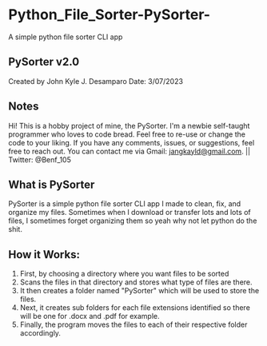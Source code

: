 # Python_File_Sorter-PySorter-

A simple python file sorter CLI app

## PySorter v2.0
Created by John Kyle J. Desamparo
Date: 3/07/2023

## Notes

Hi! This is a hobby project of mine, the PySorter. I'm a newbie self-taught programmer who loves to code bread. Feel free to re-use or change the code to your liking. If you have any comments, issues, or suggestions, feel free to reach out. You can contact me via Gmail: jangkayld@gmail.com. || Twitter: @Benf_105

## What is PySorter

PySorter is a simple python file sorter CLI app I made to clean, fix, and organize my files. Sometimes when I download or transfer lots and lots of files, I sometimes forget organizing them so yeah why not let python do the shit.

## How it Works:

1. First, by choosing a directory where you want files to be sorted
2. Scans the files in that directory and stores what type of files are there.
3. It then creates a folder named "PySorter" which will be used to store the files.
4. Next, it creates sub folders for each file extensions identified so there will be one for .docx and .pdf for example.
5. Finally, the program moves the files to each of their respective folder accordingly.
